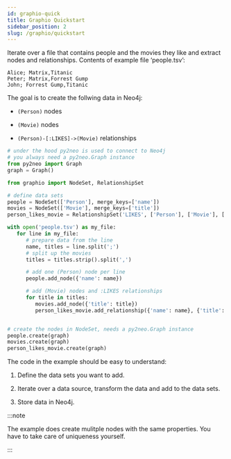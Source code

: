 ```yaml
---
id: graphio-quick
title: Graphio Quickstart
sidebar_position: 2
slug: /graphio/quickstart
---
```



Iterate over a file that contains people and the movies they like and extract nodes and relationships. Contents of example file ‘people.tsv’:

```
Alice; Matrix,Titanic
Peter; Matrix,Forrest Gump
John; Forrest Gump,Titanic
```

The goal is to create the follwing data in Neo4j:


* `(Person)` nodes


* `(Movie)` nodes


* `(Person)-[:LIKES]->(Movie)` relationships

```python
# under the hood py2neo is used to connect to Neo4j
# you always need a py2neo.Graph instance
from py2neo import Graph
graph = Graph()

from graphio import NodeSet, RelationshipSet

# define data sets
people = NodeSet(['Person'], merge_keys=['name'])
movies = NodeSet(['Movie'], merge_keys=['title'])
person_likes_movie = RelationshipSet('LIKES', ['Person'], ['Movie'], ['name'], ['title'])

with open('people.tsv') as my_file:
   for line in my_file:
      # prepare data from the line
      name, titles = line.split(';')
      # split up the movies
      titles = titles.strip().split(',')

      # add one (Person) node per line
      people.add_node({'name': name})

      # add (Movie) nodes and :LIKES relationships
      for title in titles:
         movies.add_node({'title': title})
         person_likes_movie.add_relationship({'name': name}, {'title': title}, {'source': 'my_file'})


# create the nodes in NodeSet, needs a py2neo.Graph instance
people.create(graph)
movies.create(graph)
person_likes_movie.create(graph)
```

The code in the example should be easy to understand:


1. Define the data sets you want to add.


2. Iterate over a data source, transform the data and add to the data sets.


3. Store data in Neo4j.

:::note

The example does create mulitple nodes with the same properties. You have to take care of uniqueness yourself.

:::